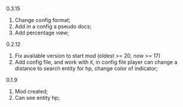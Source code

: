 0.3.15

1) Change config format;
2) Add in a config a pseudo docs;
3) Add percentage view;

0.2.12

1) Fix available version to start mod (oldest >= 20, now >= 17)
2) Add config file, and work with it, in config file player can change a distance to search entity for hp, change color of indicator;

0.1.9

1) Mod created;
2) Can see entity hp;


